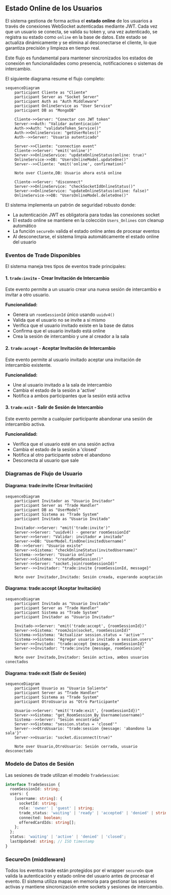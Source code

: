 ## Estado Online de los Usuarios

El sistema gestiona de forma activa el **estado online** de los usuarios a través de conexiones WebSocket autenticadas mediante JWT. Cada vez que un usuario se conecta, se valida su token y, una vez autenticado, se registra su estado como `online` en la base de datos. Este estado se actualiza dinámicamente y se elimina al desconectarse el cliente, lo que garantiza precisión y limpieza en tiempo real.

Este flujo es fundamental para mantener sincronizados los estados de conexión en funcionalidades como presencia, notificaciones o sistemas de intercambio.

El siguiente diagrama resume el flujo completo:

```mermaid
sequenceDiagram
    participant Cliente as "Cliente"
    participant Server as "Socket Server"
    participant Auth as "Auth Middleware"
    participant OnlineService as "User Service"
    participant DB as "MongoDB"
    
    Cliente->>Server: "Conectar con JWT token"
    Server->>Auth: "Validar autenticación"
    Auth->>Auth: "validateToken_Service()"
    Auth->>OnlineService: "getUserRoles()"
    Auth-->>Server: "Usuario autenticado"
    
    Server->>Cliente: "connection event"
    Cliente->>Server: "emit('online')"
    Server->>OnlineService: "updateOnlineStatus(online: true)"
    OnlineService->>DB: "UsersOnlineModel.updateOne()"
    Server-->>Cliente: "emit('online', confirmation)"
    
    Note over Cliente,DB: Usuario ahora está online
    
    Cliente->>Server: "disconnect"
    Server->>OnlineService: "checkSocketIdOnlineStatus()"
    Server->>OnlineService: "updateOnlineStatus(online: false)"
    OnlineService->>DB: "UsersOnlineModel.deleteOne()"
```
El sistema implementa un patrón de seguridad robusto donde:
- La autenticación JWT es obligatoria para todas las conexiones socket
- El estado online se mantiene en la colección `Users_Onlines` con cleanup automático
- La función `secureOn` valida el estado online antes de procesar eventos
- Al desconectarse, el sistema limpia automáticamente el estado online del usuario

### Eventos de Trade Disponibles

El sistema maneja tres tipos de eventos trade principales:

#### 1. `trade:invite` - Crear Invitación de Intercambio

Este evento permite a un usuario crear una nueva sesión de intercambio e invitar a otro usuario.

**Funcionalidad:**
- Genera un `roomSessionId` único usando `uuidv4()`
- Valida que el usuario no se invite a sí mismo
- Verifica que el usuario invitado existe en la base de datos
- Confirma que el usuario invitado está online
- Crea la sesión de intercambio y une al creador a la sala

#### 2. `trade:accept` - Aceptar Invitación de Intercambio

Este evento permite al usuario invitado aceptar una invitación de intercambio existente.

**Funcionalidad:**
- Une al usuario invitado a la sala de intercambio
- Cambia el estado de la sesión a 'active'
- Notifica a ambos participantes que la sesión está activa

#### 3. `trade:exit` - Salir de Sesión de Intercambio

Este evento permite a cualquier participante abandonar una sesión de intercambio activa.

**Funcionalidad:**
- Verifica que el usuario esté en una sesión activa
- Cambia el estado de la sesión a 'closed'
- Notifica al otro participante sobre el abandono
- Desconecta al usuario que sale

### Diagramas de Flujo de Usuario

#### Diagrama: trade:invite (Crear Invitación)

```mermaid
sequenceDiagram
    participant Invitador as "Usuario Invitador"
    participant Server as "Trade Handler"
    participant DB as "UserModel"
    participant Sistema as "Trade System"
    participant Invitado as "Usuario Invitado"
    
    Invitador->>Server: "emit('trade:invite')"
    Server->>Server: "uuidv4() - generar roomSessionId"
    Server->>Server: "Validar: invitador ≠ invitado"
    Server->>DB: "UserModel.findOne(invitedUsername)"
    DB-->>Server: "Usuario existe"
    Server->>Sistema: "checkOnlineStatus(invitedUsername)"
    Sistema-->>Server: "Usuario online"
    Server->>Sistema: "createRoomSession()"
    Server->>Server: "socket.join(roomSessionId)"
    Server-->>Invitador: "trade:invite {roomSessionId, message}"
    
    Note over Invitador,Invitado: Sesión creada, esperando aceptación
```

#### Diagrama: trade:accept (Aceptar Invitación)

```mermaid
sequenceDiagram
    participant Invitado as "Usuario Invitado"
    participant Server as "Trade Handler"
    participant Sistema as "Trade System"
    participant Invitador as "Usuario Invitador"
    
    Invitado->>Server: "emit('trade:accept', {roomSessionId})"
    Server->>Sistema: "roomJoin(socket, roomSessionId)"
    Sistema->>Sistema: "Actualizar session.status = 'active'"
    Sistema->>Sistema: "Agregar usuario invitado a session.users"
    Server->>Invitado: "trade:accept {message, roomSessionId}"
    Server->>Invitador: "trade:invite {message, roomSession}"
    
    Note over Invitado,Invitador: Sesión activa, ambos usuarios conectados

```

#### Diagrama: trade:exit (Salir de Sesión)

```mermaid
sequenceDiagram
    participant Usuario as "Usuario Saliente"
    participant Server as "Trade Handler"
    participant Sistema as "Trade System"
    participant OtroUsuario as "Otro Participante"
    
    Usuario->>Server: "emit('trade:exit', {roomSessionId})"
    Server->>Sistema: "get_RoomSession_By_Username(username)"
    Sistema-->>Server: "Sesión encontrada"
    Server->>Sistema: "session.status = 'closed'"
    Server-->>OtroUsuario: "trade:session {message: 'abandono la sala'}"
    Server->>Usuario: "socket.disconnect(true)"
    
    Note over Usuario,OtroUsuario: Sesión cerrada, usuario desconectado
```

### Modelo de Datos de Sesión

Las sesiones de trade utilizan el modelo `TradeSession`:

````ts
interface TradeSession {
  roomSessionId: string;
  users: {
    [username: string]: {
      socketId: string;
      role: 'owner' | 'guest' | string;
      trade_status: 'waiting' | 'ready' | 'accepted' | 'denied' | string;
      connected: boolean;
      offeredCardIds: string[];
    };
  };
  status: 'waiting' | 'active' | 'denied' | 'closed';
  lastUpdated: string; // ISO timestamp
}
````

### SecureOn (middleware)

Todos los eventos trade están protegidos por el wrapper `secureOn` que valida la autenticación y estado online del usuario antes de procesar el evento. El sistema utiliza mapas en memoria para gestionar las sesiones activas y mantiene sincronización entre sockets y sesiones de intercambio.
